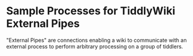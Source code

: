# Sample Processes for TiddlyWiki External Pipes

"External Pipes" are connections enabling a wiki to communicate with an external process to perform arbitrary processing on a group of tiddlers.

